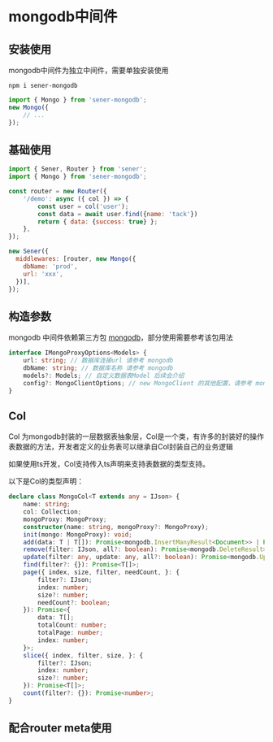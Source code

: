 <!--
 * @Author: chenzhongsheng
 * @Date: 2023-05-14 14:49:08
 * @Description: Coding something
-->
# mongodb中间件

## 安装使用

mongodb中间件为独立中间件，需要单独安装使用

```
npm i sener-mongodb
```

```js
import { Mongo } from 'sener-mongodb';
new Mongo({
    // ...
});
```

## 基础使用

```js
import { Sener, Router } from 'sener';
import { Mongo } from 'sener-mongodb';

const router = new Router({
    '/demo': async ({ col }) => {
        const user = col('user');
        const data = await user.find({name: 'tack'})
        return { data: {success: true} };
    },
});

new Sener({
  middlewares: [router, new Mongo({
    dbName: 'prod',
    url: 'xxx',
  })],
});
```

## 构造参数

mongodb 中间件依赖第三方包 [mongodb](https://www.npmjs.com/package/mongodb)，部分使用需要参考该包用法

```ts
interface IMongoProxyOptions<Models> {
    url: string; // 数据库连接url 请参考 mongodb
    dbName: string; // 数据库名称 请参考 mongodb
    models?: Models; // 自定义数据表Model 后续会介绍
    config?: MongoClientOptions; // new MongoClient 的其他配置，请参考 mongodb
}
```

## Col

Col 为mongodb封装的一层数据表抽象层，Col是一个类，有许多的封装好的操作表数据的方法，开发者定义的业务表可以继承自Col封装自己的业务逻辑

如果使用ts开发，Col支持传入ts声明来支持表数据的类型支持。

以下是Col的类型声明：

```ts
declare class MongoCol<T extends any = IJson> {
    name: string;
    col: Collection;
    mongoProxy: MongoProxy;
    constructor(name: string, mongoProxy?: MongoProxy);
    init(mongo: MongoProxy): void;
    add(data: T | T[]): Promise<mongodb.InsertManyResult<Document>> | Promise<mongodb.InsertOneResult<Document>>;
    remove(filter: IJson, all?: boolean): Promise<mongodb.DeleteResult>;
    update(filter: any, update: any, all?: boolean): Promise<mongodb.UpdateResult>;
    find(filter?: {}): Promise<T[]>;
    page({ index, size, filter, needCount, }: {
        filter?: IJson;
        index: number;
        size?: number;
        needCount?: boolean;
    }): Promise<{
        data: T[];
        totalCount: number;
        totalPage: number;
        index: number;
    }>;
    slice({ index, filter, size, }: {
        filter?: IJson;
        index: number;
        size?: number;
    }): Promise<T[]>;
    count(filter?: {}): Promise<number>;
}
```



## 配合router meta使用